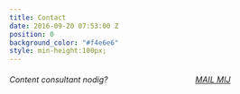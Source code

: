 ```yaml
---
title: Contact
date: 2016-09-20 07:53:00 Z
position: 0
background_color: "#f4e6e6"
style: min-height:100px;
---
```


###### Content consultant nodig? <a href="#" class="btn btn-primary btn-lg mailto" style="margin-left:30%">MAIL MIJ</a>
